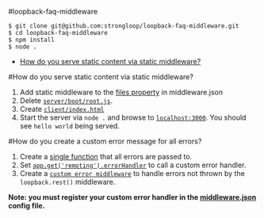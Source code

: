 #loopback-faq-middleware
```
$ git clone git@github.com:strongloop/loopback-faq-middleware.git
$ cd loopback-faq-middleware
$ npm install
$ node .
```

- [How do you serve static content via static middleware?](https://github.com/strongloop/loopback-faq-middleware#how-do-you-serve-static-content-via-static-middleware)

#How do you serve static content via static middleware?
1. Add static middleware to the [files property](https://github.com/strongloop/loopback-faq-middleware/blob/master/server/middleware.json#L17-L19) in middleware.json
2. Delete [`server/boot/root.js`](https://github.com/strongloop/loopback-faq-middleware/blob/master/server/boot).
3. Create [`client/index.html`](https://github.com/strongloop/loopback-faq-middleware/blob/master/client/index.html)
4. Start the server via `node .` and browse to [`localhost:3000`](http://localhost:3000). You should see `hello world` being served.


#How do you create a custom error message for all errors?
1. Create a [single function](https://github.com/strongloop/loopback-faq-middleware/blob/master/server/server.js#L33-l41) that all errors are passed to.
2. Set [`app.get('remoting').errorHandler`](https://github.com/strongloop/loopback-faq-middleware/blob/master/server/server.js#L23-l31) to call a custom error handler.
3. Create a [`custom error middleware`](https://github.com/strongloop/loopback-faq-middleware/blob/master/server/middleware/custom-error.js) to handle errors not thrown by the `loopback.rest()` middleware.

**Note: you must register your custom error handler in the [middleware.json](https://github.com/strongloop/loopback-faq-middleware/blob/master/server/middleware.json#L25) config file.**
